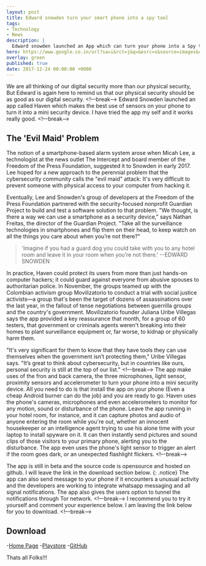 ```yaml
---
layout: post
title: Edward snowden turn your smart phone into a spy tool
tags:
- Technology
- News
description: |
  Edward snowden launched an App which can turn your phone into a Spy tool
hero: https://www.google.co.in/url?sa=i&rct=j&q=&esrc=s&source=images&cd=&cad=rja&uact=8&ved=0ahUKEwjCt5iO8qLYAhUJMo8KHXVuBkoQjRwIBw&url=http%3A%2F%2Fwww.businessinsider.com%2Fedward-snowden-haven-security-app-2017-12&psig=AOvVaw12WNhBBQRgB7pgYvi2Ocde&ust=1514213258025718
overlay: green
published: true
date: 2017-12-24 00:00:00 +0000
---
```


We are all thinking of our digital security more than our physical security, But Edward is again here to remind us that our physical security
should be as good as our digital security.
<!–-break-–>
Edward Snowden launched an app called Haven which makes the best use of sensors on your phone to turn it into a mini security device. I have tried
the app my self and it works really good.
<!–-break-–>
## The 'Evil Maid' Problem
The notion of a smartphone-based alarm system arose when Micah Lee, a technologist at the news outlet The Intercept and board member of the Freedom of the Press Foundation, suggested it to Snowden in early 2017. Lee hoped for a new approach to the perennial problem that the cybersecurity community calls the "evil maid" attack: It's very difficult to prevent someone with physical access to your computer from hacking it.

Eventually, Lee and Snowden's group of developers at the Freedom of the Press Foundation partnered with the security-focused nonprofit Guardian Project to build and test a software solution to that problem. "We thought, is there a way we can use a smartphone as a security device," says Nathan Freitas, the director of the Guardian Project. "Take all the surveillance technologies in smartphones and flip them on their head, to keep watch on all the things you care about when you’re not there?"

>'Imagine if you had a guard dog you could take with you to any hotel room and leave it in your room when you’re not there.'
--EDWARD SNOWDEN

In practice, Haven could protect its users from more than just hands-on computer hackers; it could guard against everyone from abusive spouses to authoritarian police. In November, the groups teamed up with the Colombian activism group Movilizatorio to conduct a trial with social justice activists—a group that's been the target of dozens of assassinations over the last year, in the fallout of tense negotiations between guerrilla groups and the country's government. Movilizatorio founder Juliana Uribe Villegas says the app provided a key reassurance that month, for a group of 60 testers, that government or criminals agents weren't breaking into their homes to plant surveillance equipment or, far worse, to kidnap or physically harm them.

"It's very significant for them to know that they have tools they can use themselves when the government isn’t protecting them," Uribe Villegas says. "It’s great to think about cybersecurity, but in countries like ours, personal security is still at the top of our list."
<!–-break-–>
The app make uses of the fron and back camera, the three microphones, light sensor, proximity sensors and accelerometer to turn your phone into 
a mini security device. All you need to do is that install the app on your phone (Even a cheap Android burner can do the job) and you are ready to go.
Haven uses the phone's cameras, microphones and even accelerometers to monitor for any motion, sound or disturbance of the phone. Leave the app running in your hotel room, for instance, and it can capture photos and audio of anyone entering the room while you're out, whether an innocent housekeeper or an intelligence agent trying to use his alone time with your laptop to install spyware on it. It can then instantly send pictures and sound clips of those visitors to your primary phone, alerting you to the disturbance. The app even uses the phone's light sensor to trigger an alert if the room goes dark, or an unexpected flashlight flickers.
<!–-break-–>

The app is still in beta and the source code is opensource and hosted on github. I will leave the link in the download section below.
{: .notice}
The app can also send message to your phone if it encounters a unusual activity and the developers are working to integrate whatsapp messaging
and all signal notifications. The app also gives the users option to tunnel the notifications through Tor network.
<!–-break-–>
I recommend you to try it yourself and comment your experience below. I am leaving the link below for you to download.
<!–-break-–>
## Download
-<a href="https://guardianproject.github.io/haven/">Home Page</a>
-<a href="https://play.google.com/store/apps/details?id=org.havenapp.main">Playstore</a>
-<a href="https://github.com/guardianproject/haven">GitHub</a>

Thats all Folks!!!
